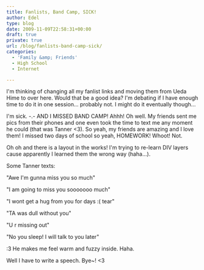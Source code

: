 ```yaml
---
title: Fanlists, Band Camp, SICK!
author: Edel
type: blog
date: 2009-11-09T22:58:31+00:00
draft: true
private: true
url: /blog/fanlists-band-camp-sick/
categories:
  - 'Family &amp; Friends'
  - High School
  - Internet

---
```

I'm thinking of changing all my fanlist links and moving them from Ueda Hime to over here. Would that be a good idea? I'm debating if I have enough time to do it in one session... probably not. I might do it eventually though...

I'm sick. -.- AND I MISSED BAND CAMP! Ahhh! Oh well. My friends sent me pics from their phones and one even took the time to text me any moment he could (that was Tanner <3). So yeah, my friends are amazing and I love them! I missed two days of school so yeah, HOMEWORK! Whoot! Not.

Oh oh and there is a layout in the works! I'm trying to re-learn DIV layers cause apparently I learned them the wrong way (haha...).

Some Tanner texts:

"Awe I'm gunna miss you so much"
  
"I am going to miss you sooooooo much"
  
"I wont get a hug from you for days :( tear"
  
"TA was dull without you"
  
"U r missing out"
  
"No you sleep! I will talk to you later"

:3 He makes me feel warm and fuzzy inside. Haha.

Well I have to write a speech. Bye~! <3


